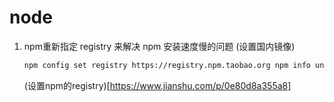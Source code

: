# node
1. npm重新指定 registry 来解决 npm 安装速度慢的问题 (设置国内镜像) 
    ```bash
    npm config set registry https://registry.npm.taobao.org npm info underscore
    ``` 
   (设置npm的registry)[https://www.jianshu.com/p/0e80d8a355a8]
